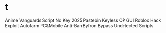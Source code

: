 # t
Anime Vanguards Script No Key 2025 Pastebin Keyless OP GUI Roblox Hack Exploit Autofarm PC&amp;Mobile Anti-Ban Byfron Bypass Undetected Scripts
